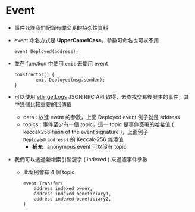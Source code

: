 # Event

- 事件允許我們記錄有關交易的持久性資料
- event 命名方式是 **UpperCamelCase**，參數可命名也可以不用
	```sol
	event Deployed(address);
	```
- 並在 function 中使用 `emit` 去使用 event


    ```sol
    constructor() {
          emit Deployed(msg.sender);
  }
    ```

- 可以使用 [eth_getLogs](https://www.quicknode.com/docs/ethereum/eth_getLogs) JSON RPC API 取得，去查找交易後發生的事件，其中幾個比較重要的回傳值
	- data : 放進 event 的參數，上面 Deployed event 例子就是 address
	- topics : 事件至少有一個 topic，這一 topic 是事件簽署的哈希值 ( keccak256 hash of the event signature )，上面例子 `Deployed(address)` 的 Keccak-256 雜湊值
		- **補充** : anonymous event 可以沒有 topic
- 我們可以透過新增索引關鍵字 ( indexed ) 來過濾事件參數
	- 此案例會有 4 個 topic
		```solidity
		event Transfer(
			address indexed owner,
			address indexed beneficiary1,
			address indexed beneficiary2,
		)
		```